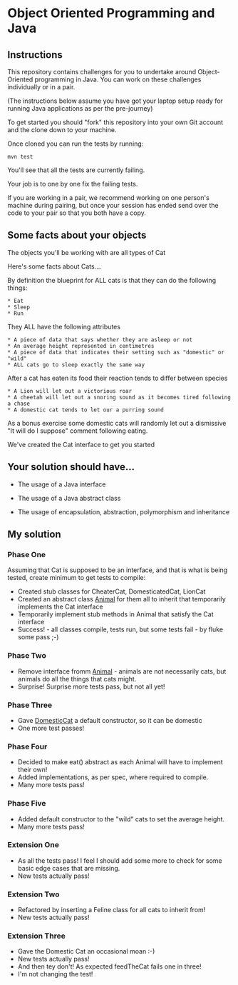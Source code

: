# Object Oriented Programming and Java

## Instructions

This repository contains challenges for you to undertake around Object-Oriented programming in Java. 
You can work on these challenges individually or in a pair.

(The instructions below assume you have got your laptop setup 
ready for running Java applications as per the pre-journey)

To get started you should "fork" this repository into your own Git account and the clone down to your machine.

Once cloned you can run the tests by running:

```
mvn test
```

You'll see that all the tests are currently failing.

Your job is to one by one fix the failing tests.

If you are working in a pair, we recommend working on one person's machine during pairing, 
but once your session has ended send over the code to your pair so that you both have a copy.

## Some facts about your objects

The objects you'll be working with are all types of Cat

Here's some facts about Cats....

By definition the blueprint for ALL cats is that they can do the following things:

    * Eat
    * Sleep
    * Run

They ALL have the following attributes

    * A piece of data that says whether they are asleep or not 
    * An average height represented in centimetres
    * A piece of data that indicates their setting such as "domestic" or "wild"
    * ALL cats go to sleep exactly the same way

After a cat has eaten its food their reaction tends to differ between species

    * A Lion will let out a victorious roar
    * A cheetah will let out a snoring sound as it becomes tired following a chase
    * A domestic cat tends to let our a purring sound


As a bonus exercise some domestic cats will randomly let out a dismissive 
"It will do I suppose" comment following eating.

We've created the Cat interface to get you started 

## Your solution should have...

* The usage of a Java interface

* The usage of a Java abstract class

* The usage of encapsulation, abstraction, polymorphism and inheritance

## My solution

### Phase One

Assuming that Cat is supposed to be an interface, and that is what is being tested, 
create minimum to get tests to compile:
* Created stub classes for CheaterCat, DomesticatedCat, LionCat
* Created an abstract class [Animal](src/main/java/com/techreturners/cats/Animal.java) for them all to inherit 
that temporarily implements the Cat interface
* Temporarily implement stub methods in Animal that satisfy the Cat interface
* Success! - all classes compile, tests run, but some tests fail - by fluke some pass ;-)

### Phase Two

* Remove interface fromm [Animal](src/main/java/com/techreturners/cats/Animal.java) - animals are not necessarily cats, 
but animals do all the things that cats might.
* Surprise! Surprise more tests pass, but not all yet!

### Phase Three

* Gave [DomesticCat](src/main/java/com/techreturners/cats/DomesticCat.java) a default constructor, so it can be domestic
* One more test passes!

### Phase Four

* Decided to make eat() abstract as each Animal will have to implement their own!
* Added implementations, as per spec, where required to compile.
* Many more tests pass!

### Phase Five

* Added default constructor to the "wild" cats to set the average height.
* Many more tests pass!

### Extension One

* As all the tests pass! I feel I should add some more to check for some basic edge cases that are missing.
* New tests actually pass!  

### Extension Two

* Refactored by inserting a Feline class for all cats to inherit from!
* New tests actually pass!  

### Extension Three

* Gave the Domestic Cat an occasional moan :-)
* New tests actually pass! 
* And then tey don't! As expected feedTheCat fails one in three!
* I'm not changing the test!

